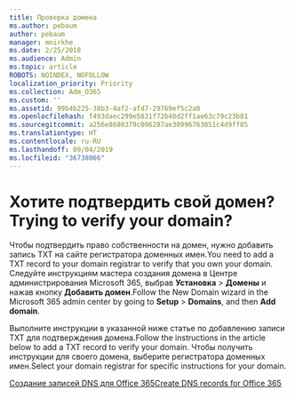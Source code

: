 ```yaml
---
title: Проверка домена
ms.author: pebaum
author: pebaum
manager: mnirkhe
ms.date: 2/25/2018
ms.audience: Admin
ms.topic: article
ROBOTS: NOINDEX, NOFOLLOW
localization_priority: Priority
ms.collection: Adm_O365
ms.custom: ''
ms.assetid: 99b4b225-38b3-4af2-afd7-29769ef5c2a0
ms.openlocfilehash: f493daec299e5831f72b48d2ff1ae63c79c23b81
ms.sourcegitcommit: a256e8680379c006287ae30996763051c4d9ff85
ms.translationtype: HT
ms.contentlocale: ru-RU
ms.lasthandoff: 09/04/2019
ms.locfileid: "36738066"
---
```

# <a name="trying-to-verify-your-domain"></a><span data-ttu-id="429cf-102">Хотите подтвердить свой домен?</span><span class="sxs-lookup"><span data-stu-id="429cf-102">Trying to verify your domain?</span></span>

<span data-ttu-id="429cf-103">Чтобы подтвердить право собственности на домен, нужно добавить запись TXT на сайте регистратора доменных имен.</span><span class="sxs-lookup"><span data-stu-id="429cf-103">You need to add a TXT record to your domain registrar to verify that you own your domain.</span></span> <span data-ttu-id="429cf-104">Следуйте инструкциям мастера создания домена в Центре администрирования Microsoft 365, выбрав **Установка** \> **Домены** и нажав кнопку **Добавить домен**.</span><span class="sxs-lookup"><span data-stu-id="429cf-104">Follow the New Domain wizard in the Microsoft 365 admin center by going to **Setup** \> **Domains**, and then **Add domain**.</span></span> 
  
<span data-ttu-id="429cf-105">Выполните инструкции в указанной ниже статье по добавлению записи TXT для подтверждения домена.</span><span class="sxs-lookup"><span data-stu-id="429cf-105">Follow the instructions in the article below to add a TXT record to verify your domain.</span></span> <span data-ttu-id="429cf-106">Чтобы получить инструкции для своего домена, выберите регистратора доменных имен.</span><span class="sxs-lookup"><span data-stu-id="429cf-106">Select your domain registrar for specific instructions for your domain.</span></span>
  
[<span data-ttu-id="429cf-107">Создание записей DNS для Office 365</span><span class="sxs-lookup"><span data-stu-id="429cf-107">Create DNS records for Office 365</span></span>](https://docs.microsoft.com/office365/admin/get-help-with-domains/create-dns-records-at-any-dns-hosting-provider)
  

